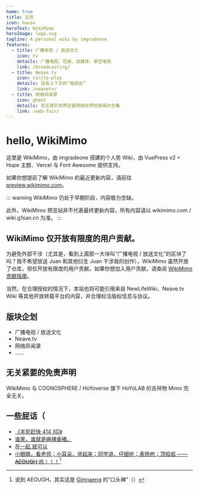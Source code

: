 ```yaml
---
home: true
title: 主页
icon: house
heroText: WikiMimo
heroImage: logo.svg
tagline: A personal wiki by imgradeone
features:
  - title: 广播电视 / 放送文化
    icon: tv
    details: 广播电视、包装、自媒体、架空电视
    link: /broadcasting/
  - title: Neave.tv
    icon: circle-play
    details: 没有上下文的“电视台”
    link: /neavetv/
  - title: 网络异闻录
    icon: ghost
    details: 无论真实世界还是网络世界的轶闻大合集
    link: /web-fair/
---
```


# hello, WikiMimo

这里是 WikiMimo，由 imgradeone 搭建的个人势 Wiki，由 VuePress v2 + Hope 主题、Vercel 与 Font Awesome 提供支持。

如果你想提前了解 WikiMimo 的最近更新内容，请前往 [preview.wikimimo.com](https://preview.wikimimo.com)。

::: warning
WikiMimo 仍处于早期阶段，内容极为空缺。

此外，WikiMimo 预览站并不代表最终更新内容，所有内容请以 wikimimo.com / wiki.g1san.cn 为准。
:::

## WikiMimo 仅开放有限度的用户贡献。
为避免外部干涉（尤其是，看到上面那一大块叫“广播电视 / 放送文化”的区块了吗？我不希望放送 Juan 和其他衍生 Juan 干涉我的创作），WikiMimo 虽然开放了仓库，但仅开放有限度的用户贡献。如果你想加入用户贡献，请查阅 [WikiMimo 贡献指南](/about/contributing.md)。

当然，在合理授权的情况下，本站也将可能引用来自 NewLifeWiki、Neave.tv Wiki 等其他开放转载平台的内容，并合理标注版权信息与协议。

## 版块企划

- 广播电视 / 放送文化
- Neave.tv
- 网络异闻录
- ……

## 无关紧要的免责声明

WikiMimo 与 COGNOSPHERE / HoYoverse 旗下 HoYoLAB 的吉祥物 Mimo 完全无关。

## 一些屁话（

- [《羊驼赶快 414 XD》](/web-fair/event/)
- [谁笑，谁就是麻辣香猪。](/neavetv/mucaojun.md)
- [在一起 就可以](/web-fair/memes/huawei-together.md)
- [小眼睛，看老师；小耳朵，竖起来；同学讲，仔细听；表扬他；顶呱呱 —— ~~AEOUGH~~ 哈！！！](/broadcasting/program/yinianji.md)[^1]

[^1]: 说到 AEOUGH，其实这是 [Gimnaeng](https://space.bilibili.com/36621411) 的“口头禅”（）
